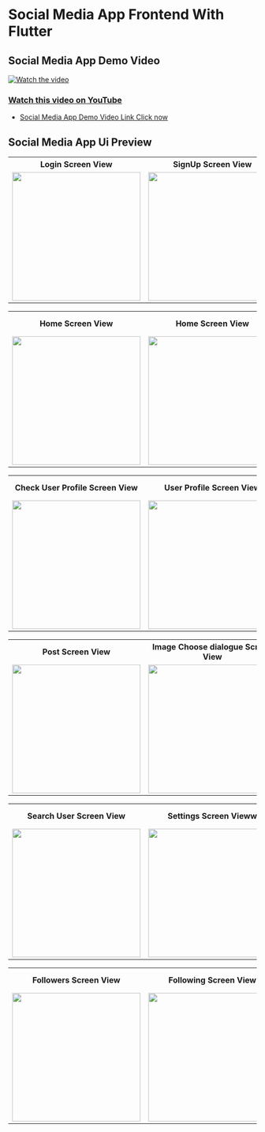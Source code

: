 # Social Media App Frontend With Flutter

## Social Media App Demo Video

[![Watch the video](https://img.youtube.com/vi/BOz9q0mYB1I/maxresdefault.jpg)](https://youtu.be/BOz9q0mYB1I)

### [Watch this video on YouTube](https://youtu.be/BOz9q0mYB1I)

- [Social Media App Demo Video Link Click now](https://www.youtube.com/watch?v=tQK6sdG-hJA&list=WL&index=3&ab_channel=Oscar)

## Social Media App Ui Preview


<table>
  
  
<tr>                    
   <th> Login Screen View</th>
   <th> SignUp Screen View</th>
   <th> Home Screen View</th>
   <th> Home Screen View</th>
</tr>  
  
  
  
<tr>

<td>
  <img src="https://github.com/mdsomad/Social_Media_App_Frontend_in_Flutter/assets/103892160/c1ddc6ce-2835-458c-8f15-101258f63bbf" width="260"/>
</td>

<td>
  <img src="https://github.com/mdsomad/Social_Media_App_Frontend_in_Flutter/assets/103892160/5fa16334-9910-46ea-9c74-d8682390064e" width="260"/>
</td>

<td>
  <img src="https://github.com/mdsomad/Social_Media_App_Frontend_in_Flutter/assets/103892160/cb0e64a9-9279-453f-b4d2-5969b088d068" width="260"/>
</td>
<td>
  <img src="https://github.com/mdsomad/Social_Media_App_Frontend_in_Flutter/assets/103892160/404f0ec4-19ae-4b1a-9c07-a429e933fd42" width="260"/>
</td>

 
  
</tr>


</table>





<table>
  
  
<tr>                    
   <th> Home Screen View</th>
   <th> Home Screen View</th>
   <th> Comment Screen View</th>
  <th> Comment Edit & Delete Screen View</th>
</tr>  
  
  
  
<tr>

<td>
  <img src="https://github.com/mdsomad/Social_Media_App_Frontend_in_Flutter/assets/103892160/42e679b2-0805-4fa9-aafe-7b15e0d2c81e"  width="260"/>
</td>

<td>
  <img src="https://github.com/mdsomad/Social_Media_App_Frontend_in_Flutter/assets/103892160/26729c27-4281-4e3b-b702-69a3b47f356d"  width="260"/>
</td>


<td>
  <img src="https://github.com/mdsomad/Social_Media_App_Frontend_in_Flutter/assets/103892160/447053d7-d520-4479-b64c-27284b42863e" width="260"/>
</td>

<td>
  <img src="https://github.com/mdsomad/Social_Media_App_Frontend_in_Flutter/assets/103892160/fcaceafc-3d64-45d5-83d7-71c0dc67fa1c"  width="260"/>
</td>
 
  
</tr>

</table>









<table>
  
  
<tr>                    
   <th> Check User Profile Screen View</th>
   <th> User Profile Screen View</th>
   <th> LoggedIn User Profile Screen View</th>
   <th> Update Profile Image BottomSheet View</th>
</tr>  
  
  
  
<tr>




<td>
 <img src="https://github.com/mdsomad/Social_Media_App_Frontend_in_Flutter/assets/103892160/e1673f94-04ec-4392-b00a-9a30af82b150" width="260"/>
</td>

<td>
  <img src="https://github.com/mdsomad/Social_Media_App_Frontend_in_Flutter/assets/103892160/0d28f796-1aa2-4cb3-9dd4-34f6bb9fbc7d" width="260"/>
</td>

<td>
 <img src="https://github.com/mdsomad/Social_Media_App_Frontend_in_Flutter/assets/103892160/7049565e-e4d9-4b75-b933-0ddf469be745"  width="260"/>
</td>

<td>
  <img src="https://github.com/mdsomad/Social_Media_App_Frontend_in_Flutter/assets/103892160/89476ef0-acd6-4666-a156-d24207dda0c8" width="260"/>
</td>
 



 
  
</tr>

</table>







<table>
  
  
<tr>                    
   <th> Post Screen View</th>
   <th>Image Choose dialogue Screen View</th>
   <th> Add Caption Screen View</th>
   <th> Edit Caption & Delete Post BottomSheet View</th>
</tr>  
  
<tr>


<td>
  <img src="https://github.com/mdsomad/Social_Media_App_Frontend_in_Flutter/assets/103892160/56fc5efc-3fec-4866-99a8-0ed8fa3ed1b5"  width="260"/>
</td>

<td>
 <img src="https://github.com/mdsomad/Social_Media_App_Frontend_in_Flutter/assets/103892160/47239351-2fc2-4ba7-882b-da7bf2053184"  width="260"/>
</td>

<td>
 <img src="https://github.com/mdsomad/Social_Media_App_Frontend_in_Flutter/assets/103892160/45e350e6-2d78-4ad8-96c1-b5870239f03c"  width="260"/>
</td>
<td>
 <img src="https://github.com/mdsomad/Social_Media_App_Frontend_in_Flutter/assets/103892160/e58688f5-6d0c-4901-997b-92e49be47f24" width="260"/>
</td>




  
</tr>

</table>






<table>
  
  
<tr>  
   <th> Search User Screen View</th>
   <th>  Settings Screen Vieww</th>
   <th> Change Password Screen View</th>
   <th>Profile Details Update Screen View</th>
   
</tr>  
  
  
  
<tr>

<td>
 <img src="https://github.com/mdsomad/Social_Media_App_Frontend_in_Flutter/assets/103892160/e90d0c72-c135-475e-b3ea-c80448ea211b" width="260"/>
</td>

<td>
 <img src="https://github.com/mdsomad/Social_Media_App_Frontend_in_Flutter/assets/103892160/b5ae098c-c306-44c7-a34d-a4f6a71f22af"  width="260"/>
</td>

<td>
 <img src="https://github.com/mdsomad/Social_Media_App_Frontend_in_Flutter/assets/103892160/54409e04-910e-42f3-80f4-6b9c39c6bb2a" width="260"/>
</td>

<td>
  <img src="https://github.com/mdsomad/Social_Media_App_Frontend_in_Flutter/assets/103892160/391e3e79-6e44-49a9-b727-e33292924c62" width="260"/>
</td>


  
</tr>

</table>





<table>
  
  
<tr>                    
   <th> Followers Screen View</th>
   <th> Following Screen View</th>
   <th> User Profile PopupMenuButton View</th>
   <th> Login User Posts Screen View</th>
</tr>  
  
  
  
<tr>

<td>
 <img src="https://github.com/mdsomad/Social_Media_App_Frontend_in_Flutter/assets/103892160/46218380-836d-4748-b8d8-7b9f4b4bbaa2" width="260"/>
</td>

<td>
 <img src="https://github.com/mdsomad/Social_Media_App_Frontend_in_Flutter/assets/103892160/4313f840-53b6-4821-a59f-2a6c1ec700bf"  width="260"/>
</td>

<td>
 <img src="https://github.com/mdsomad/Social_Media_App_Frontend_in_Flutter/assets/103892160/1716e595-ada8-44a5-a2eb-ea71291742cb" width="260"/>
</td>

<td>
 <img src="https://github.com/mdsomad/Social_Media_App_Frontend_in_Flutter/assets/103892160/fbd6e29c-0be0-4f7d-ae30-91dbca4c3fb5" width="260"/>
</td>



  
</tr>

</table>





